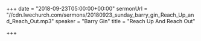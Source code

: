 +++
date = "2018-09-23T05:00:00+00:00"
sermonUrl = "//cdn.lwechurch.com/sermons/20180923_sunday_barry_gin_Reach_Up_and_Reach_Out.mp3"
speaker = "Barry Gin"
title = "Reach Up And Reach Out"

+++
